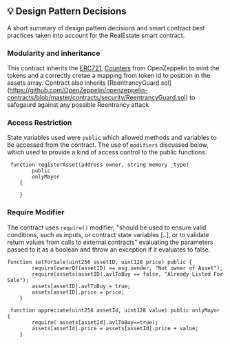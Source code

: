 ## 💡 Design Pattern Decisions
A short summary of design pattern decisions and smart contract best practices taken into account for the RealEstate smart contract.


### Modularity and inheritance

This contract inherits the  [ERC721](https://github.com/OpenZeppelin/openzeppelin-contracts/blob/master/contracts/token/ERC721/ERC721.sol), [Counters](https://github.com/OpenZeppelin/openzeppelin-contracts/blob/master/contracts/utils/Counters.sol) from OpenZeppelin  to  mint the tokens and a correctly cretae a mapping from token id to position in the assets array. Contract also inherits [ReentrancyGuard.sol] (https://github.com/OpenZeppelin/openzeppelin-contracts/blob/master/contracts/security/ReentrancyGuard.sol) to safegaurd against any possible Reentrancy attack



### Access Restriction

State variables used were `public` which allowed methods and variables to be accessed from the contract. The use of `modifiers` discussed below, which used to provide a kind of access control to the public functions.

```Solidity 
 function registerAsset(address owner, string memory _type)
        public
        onlyMayor
    {
        
    }

```
### Require Modifier

The contract uses `require()` modifier,  "should be used to ensure valid conditions, such as inputs, or contract state variables [..], or to validate return values from calls to external contracts" evaluating the parameters passed to it as a boolean and throw an exception if it evaluates to false. 

```Solidity
function setForSale(uint256 assetID, uint128 price) public {
        require(ownerOf(assetID) == msg.sender, "Not owner of Asset");
        require(assets[assetID].avlToBuy == false, "Already Listed For Sale");
        assets[assetID].avlToBuy = true;
        assets[assetID].price = price;
    }

 function appreciate(uint256 assetId, uint128 value) public onlyMayor {
        require( assets[assetId].avlToBuy==true);
        assets[assetId].price = assets[assetId].price + value;
    }

```
